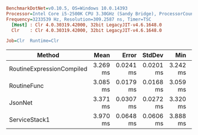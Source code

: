 ``` ini

BenchmarkDotNet=v0.10.5, OS=Windows 10.0.14393
Processor=Intel Core i5-2500K CPU 3.30GHz (Sandy Bridge), ProcessorCount=4
Frequency=3233539 Hz, Resolution=309.2587 ns, Timer=TSC
  [Host] : Clr 4.0.30319.42000, 32bit LegacyJIT-v4.6.1648.0
  Clr    : Clr 4.0.30319.42000, 32bit LegacyJIT-v4.6.1648.0

Job=Clr  Runtime=Clr  

```
 |                    Method |     Mean |     Error |    StdDev |      Min |      Max |   Median | Rank |    Gen 0 |   Gen 1 |   Gen 2 |  Allocated |
 |-------------------------- |---------:|----------:|----------:|---------:|---------:|---------:|-----:|---------:|--------:|--------:|-----------:|
 | RoutineExpressionCompiled | 3.269 ms | 0.0241 ms | 0.0201 ms | 3.242 ms | 3.313 ms | 3.269 ms |    2 | 196.8750 | 21.0938 | 21.0938 |  840.05 kB |
 |               RoutineFunc | 3.085 ms | 0.0179 ms | 0.0168 ms | 3.059 ms | 3.120 ms | 3.079 ms |    1 | 256.5104 | 53.3854 | 22.1354 | 1158.57 kB |
 |                   JsonNet | 3.371 ms | 0.0307 ms | 0.0272 ms | 3.320 ms | 3.426 ms | 3.368 ms |    3 |  80.4688 | 17.9688 | 17.9688 |  573.97 kB |
 |             ServiceStack1 | 3.970 ms | 0.0648 ms | 0.0606 ms | 3.888 ms | 4.093 ms | 3.962 ms |    4 |  71.3542 |       - |       - |  552.11 kB |
